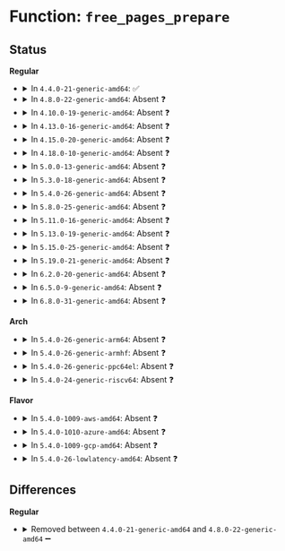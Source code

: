 # Function: <code>free_pages_prepare</code>

## Status
<b>Regular</b>
<ul>
<li>
<details>
<summary>In <code>4.4.0-21-generic-amd64</code>: ✅</summary>

```c
bool free_pages_prepare(struct page * page, unsigned int order)
```

```json
{
  "name": "free_pages_prepare",
  "collision_type": "Unique Static",
  "inline_type": "No",
  "funcs": [
    {
      "addr": 18446744071580493136,
      "name": "free_pages_prepare",
      "external": false,
      "loc": "mm/page_alloc.c:953",
      "file": "mm/page_alloc.c",
      "inline": "seen, unknown",
      "caller_inline": [],
      "caller_func": [
        "mm/page_alloc.c:__free_pages_ok",
        "mm/page_alloc.c:free_hot_cold_page"
      ]
    }
  ],
  "symbols": [
    {
      "addr": 18446744071580493136,
      "name": "free_pages_prepare",
      "section": ".text",
      "bind": "STB_LOCAL",
      "size": 783
    }
  ]
}
```
</details>
</li>
<li>
<details>
<summary>In <code>4.8.0-22-generic-amd64</code>: Absent ❓</summary>

```json
{
  "name": "free_pages_prepare",
  "collision_type": "Unique Static",
  "inline_type": "Full",
  "funcs": [
    {
      "addr": 18446744071580585215,
      "name": "free_pages_prepare",
      "external": false,
      "loc": "mm/page_alloc.c:977",
      "file": "mm/page_alloc.c",
      "inline": "declared, inlined",
      "caller_inline": [
        "mm/page_alloc.c:free_hot_cold_page",
        "mm/page_alloc.c:__free_pages_ok"
      ],
      "caller_func": []
    }
  ],
  "symbols": []
}
```
</details>
</li>
<li>
<details>
<summary>In <code>4.10.0-19-generic-amd64</code>: Absent ❓</summary>

```json
{
  "name": "free_pages_prepare",
  "collision_type": "Unique Static",
  "inline_type": "Full",
  "funcs": [
    {
      "addr": 18446744071580652188,
      "name": "free_pages_prepare",
      "external": false,
      "loc": "mm/page_alloc.c:993",
      "file": "mm/page_alloc.c",
      "inline": "declared, inlined",
      "caller_inline": [
        "mm/page_alloc.c:free_hot_cold_page",
        "mm/page_alloc.c:__free_pages_ok"
      ],
      "caller_func": []
    }
  ],
  "symbols": []
}
```
</details>
</li>
<li>
<details>
<summary>In <code>4.13.0-16-generic-amd64</code>: Absent ❓</summary>

```json
{
  "name": "free_pages_prepare",
  "collision_type": "Unique Static",
  "inline_type": "Full",
  "funcs": [
    {
      "addr": 18446744071580685084,
      "name": "free_pages_prepare",
      "external": false,
      "loc": "mm/page_alloc.c:1007",
      "file": "mm/page_alloc.c",
      "inline": "declared, inlined",
      "caller_inline": [
        "mm/page_alloc.c:free_hot_cold_page",
        "mm/page_alloc.c:__free_pages_ok"
      ],
      "caller_func": []
    }
  ],
  "symbols": []
}
```
</details>
</li>
<li>
<details>
<summary>In <code>4.15.0-20-generic-amd64</code>: Absent ❓</summary>

```json
{
  "name": "free_pages_prepare",
  "collision_type": "Unique Static",
  "inline_type": "Full",
  "funcs": [
    {
      "addr": 18446744071580762787,
      "name": "free_pages_prepare",
      "external": false,
      "loc": "mm/page_alloc.c:1022",
      "file": "mm/page_alloc.c",
      "inline": "declared, inlined",
      "caller_inline": [
        "mm/page_alloc.c:__free_pages_ok",
        "mm/page_alloc.c:free_pcp_prepare"
      ],
      "caller_func": []
    }
  ],
  "symbols": []
}
```
</details>
</li>
<li>
<details>
<summary>In <code>4.18.0-10-generic-amd64</code>: Absent ❓</summary>

```json
{
  "name": "free_pages_prepare",
  "collision_type": "Unique Static",
  "inline_type": "Full",
  "funcs": [
    {
      "addr": 18446744071580900515,
      "name": "free_pages_prepare",
      "external": false,
      "loc": "mm/page_alloc.c:980",
      "file": "mm/page_alloc.c",
      "inline": "declared, inlined",
      "caller_inline": [
        "mm/page_alloc.c:__free_pages_ok",
        "mm/page_alloc.c:free_pcp_prepare"
      ],
      "caller_func": []
    }
  ],
  "symbols": []
}
```
</details>
</li>
<li>
<details>
<summary>In <code>5.0.0-13-generic-amd64</code>: Absent ❓</summary>

```json
{
  "name": "free_pages_prepare",
  "collision_type": "Unique Static",
  "inline_type": "Full",
  "funcs": [
    {
      "addr": 18446744071580973379,
      "name": "free_pages_prepare",
      "external": false,
      "loc": "mm/page_alloc.c:1025",
      "file": "mm/page_alloc.c",
      "inline": "declared, inlined",
      "caller_inline": [
        "mm/page_alloc.c:__free_pages_ok",
        "mm/page_alloc.c:free_pcp_prepare"
      ],
      "caller_func": []
    }
  ],
  "symbols": []
}
```
</details>
</li>
<li>
<details>
<summary>In <code>5.3.0-18-generic-amd64</code>: Absent ❓</summary>

```json
{
  "name": "free_pages_prepare",
  "collision_type": "Unique Static",
  "inline_type": "Full",
  "funcs": [
    {
      "addr": 18446744071581391843,
      "name": "free_pages_prepare",
      "external": false,
      "loc": "mm/page_alloc.c:1127",
      "file": "mm/page_alloc.c",
      "inline": "declared, inlined",
      "caller_inline": [
        "mm/page_alloc.c:__free_pages_ok",
        "mm/page_alloc.c:free_pcp_prepare"
      ],
      "caller_func": []
    }
  ],
  "symbols": []
}
```
</details>
</li>
<li>
<details>
<summary>In <code>5.4.0-26-generic-amd64</code>: Absent ❓</summary>

```json
{
  "name": "free_pages_prepare",
  "collision_type": "Unique Static",
  "inline_type": "Full",
  "funcs": [
    {
      "addr": 18446744071581452803,
      "name": "free_pages_prepare",
      "external": false,
      "loc": "mm/page_alloc.c:1108",
      "file": "mm/page_alloc.c",
      "inline": "declared, inlined",
      "caller_inline": [
        "mm/page_alloc.c:__free_pages_ok",
        "mm/page_alloc.c:free_pcp_prepare"
      ],
      "caller_func": []
    }
  ],
  "symbols": []
}
```
</details>
</li>
<li>
<details>
<summary>In <code>5.8.0-25-generic-amd64</code>: Absent ❓</summary>

```json
{
  "name": "free_pages_prepare",
  "collision_type": "Unique Static",
  "inline_type": "Full",
  "funcs": [
    {
      "addr": 18446744071581658531,
      "name": "free_pages_prepare",
      "external": false,
      "loc": "mm/page_alloc.c:1158",
      "file": "mm/page_alloc.c",
      "inline": "declared, inlined",
      "caller_inline": [
        "mm/page_alloc.c:__free_pages_ok",
        "mm/page_alloc.c:free_pcp_prepare"
      ],
      "caller_func": []
    }
  ],
  "symbols": []
}
```
</details>
</li>
<li>
<details>
<summary>In <code>5.11.0-16-generic-amd64</code>: Absent ❓</summary>

```json
{
  "name": "free_pages_prepare",
  "collision_type": "Unique Static",
  "inline_type": "Full",
  "funcs": [
    {
      "addr": 18446744071581706710,
      "name": "free_pages_prepare",
      "external": false,
      "loc": "mm/page_alloc.c:1205",
      "file": "mm/page_alloc.c",
      "inline": "declared, inlined",
      "caller_inline": [
        "mm/page_alloc.c:__free_pages_ok",
        "mm/page_alloc.c:free_pcp_prepare"
      ],
      "caller_func": []
    }
  ],
  "symbols": []
}
```
</details>
</li>
<li>
<details>
<summary>In <code>5.13.0-19-generic-amd64</code>: Absent ❓</summary>

```json
{
  "name": "free_pages_prepare",
  "collision_type": "Unique Static",
  "inline_type": "Full",
  "funcs": [
    {
      "addr": 18446744071581727542,
      "name": "free_pages_prepare",
      "external": false,
      "loc": "mm/page_alloc.c:1234",
      "file": "mm/page_alloc.c",
      "inline": "declared, inlined",
      "caller_inline": [
        "mm/page_alloc.c:__free_pages_ok",
        "mm/page_alloc.c:free_pcp_prepare"
      ],
      "caller_func": []
    }
  ],
  "symbols": []
}
```
</details>
</li>
<li>
<details>
<summary>In <code>5.15.0-25-generic-amd64</code>: Absent ❓</summary>

```json
{
  "name": "free_pages_prepare",
  "collision_type": "Unique Static",
  "inline_type": "Full",
  "funcs": [
    {
      "addr": 18446744071582000496,
      "name": "free_pages_prepare",
      "external": false,
      "loc": "mm/page_alloc.c:1284",
      "file": "mm/page_alloc.c",
      "inline": "declared, inlined",
      "caller_inline": [
        "mm/page_alloc.c:__free_pages_ok",
        "mm/page_alloc.c:free_pcp_prepare"
      ],
      "caller_func": []
    }
  ],
  "symbols": []
}
```
</details>
</li>
<li>
<details>
<summary>In <code>5.19.0-21-generic-amd64</code>: Absent ❓</summary>

```json
{
  "name": "free_pages_prepare",
  "collision_type": "Unique Static",
  "inline_type": "Full",
  "funcs": [
    {
      "addr": 18446744071582425198,
      "name": "free_pages_prepare",
      "external": false,
      "loc": "mm/page_alloc.c:1310",
      "file": "mm/page_alloc.c",
      "inline": "declared, inlined",
      "caller_inline": [
        "mm/page_alloc.c:__free_pages_ok",
        "mm/page_alloc.c:free_pcp_prepare"
      ],
      "caller_func": []
    }
  ],
  "symbols": []
}
```
</details>
</li>
<li>
<details>
<summary>In <code>6.2.0-20-generic-amd64</code>: Absent ❓</summary>

```json
{
  "name": "free_pages_prepare",
  "collision_type": "Unique Static",
  "inline_type": "Full",
  "funcs": [
    {
      "addr": 18446744071582933477,
      "name": "free_pages_prepare",
      "external": false,
      "loc": "mm/page_alloc.c:1390",
      "file": "mm/page_alloc.c",
      "inline": "declared, inlined",
      "caller_inline": [
        "mm/page_alloc.c:__free_pages_ok",
        "mm/page_alloc.c:free_pcp_prepare"
      ],
      "caller_func": []
    }
  ],
  "symbols": []
}
```
</details>
</li>
<li>
<details>
<summary>In <code>6.5.0-9-generic-amd64</code>: Absent ❓</summary>

```json
{
  "name": "free_pages_prepare",
  "collision_type": "Unique Static",
  "inline_type": "Full",
  "funcs": [
    {
      "addr": 18446744071583152711,
      "name": "free_pages_prepare",
      "external": false,
      "loc": "mm/page_alloc.c:1100",
      "file": "mm/page_alloc.c",
      "inline": "declared, inlined",
      "caller_inline": [
        "mm/page_alloc.c:free_unref_page_prepare",
        "mm/page_alloc.c:__free_pages_ok"
      ],
      "caller_func": []
    }
  ],
  "symbols": []
}
```
</details>
</li>
<li>
<details>
<summary>In <code>6.8.0-31-generic-amd64</code>: Absent ❓</summary>

```json
{
  "name": "free_pages_prepare",
  "collision_type": "Unique Static",
  "inline_type": "Full",
  "funcs": [
    {
      "addr": 18446744071583329895,
      "name": "free_pages_prepare",
      "external": false,
      "loc": "mm/page_alloc.c:1083",
      "file": "mm/page_alloc.c",
      "inline": "declared, inlined",
      "caller_inline": [
        "mm/page_alloc.c:free_unref_page_prepare",
        "mm/page_alloc.c:__free_pages_ok"
      ],
      "caller_func": []
    }
  ],
  "symbols": []
}
```
</details>
</li>
</ul>
<b>Arch</b>
<ul>
<li>
<details>
<summary>In <code>5.4.0-26-generic-arm64</code>: Absent ❓</summary>

```json
{
  "name": "free_pages_prepare",
  "collision_type": "Unique Static",
  "inline_type": "Full",
  "funcs": [
    {
      "addr": 18446603336492860692,
      "name": "free_pages_prepare",
      "external": false,
      "loc": "mm/page_alloc.c:1108",
      "file": "mm/page_alloc.c",
      "inline": "declared, inlined",
      "caller_inline": [
        "mm/page_alloc.c:__free_pages_ok",
        "mm/page_alloc.c:free_pcp_prepare"
      ],
      "caller_func": []
    }
  ],
  "symbols": []
}
```
</details>
</li>
<li>
<details>
<summary>In <code>5.4.0-26-generic-armhf</code>: Absent ❓</summary>

```json
{
  "name": "free_pages_prepare",
  "collision_type": "Unique Static",
  "inline_type": "Full",
  "funcs": [
    {
      "addr": 3226658936,
      "name": "free_pages_prepare",
      "external": false,
      "loc": "mm/page_alloc.c:1108",
      "file": "mm/page_alloc.c",
      "inline": "declared, inlined",
      "caller_inline": [
        "mm/page_alloc.c:__free_pages_ok",
        "mm/page_alloc.c:free_pcp_prepare"
      ],
      "caller_func": []
    }
  ],
  "symbols": []
}
```
</details>
</li>
<li>
<details>
<summary>In <code>5.4.0-26-generic-ppc64el</code>: Absent ❓</summary>

```json
{
  "name": "free_pages_prepare",
  "collision_type": "Unique Static",
  "inline_type": "Full",
  "funcs": [
    {
      "addr": 13835058055286250304,
      "name": "free_pages_prepare",
      "external": false,
      "loc": "mm/page_alloc.c:1108",
      "file": "mm/page_alloc.c",
      "inline": "declared, inlined",
      "caller_inline": [
        "mm/page_alloc.c:__free_pages_ok",
        "mm/page_alloc.c:free_pcp_prepare"
      ],
      "caller_func": []
    }
  ],
  "symbols": []
}
```
</details>
</li>
<li>
<details>
<summary>In <code>5.4.0-24-generic-riscv64</code>: Absent ❓</summary>

```json
{
  "name": "free_pages_prepare",
  "collision_type": "Unique Static",
  "inline_type": "Full",
  "funcs": [
    {
      "addr": 18446743936272805700,
      "name": "free_pages_prepare",
      "external": false,
      "loc": "mm/page_alloc.c:1108",
      "file": "mm/page_alloc.c",
      "inline": "declared, inlined",
      "caller_inline": [
        "mm/page_alloc.c:__free_pages_ok",
        "mm/page_alloc.c:free_pcp_prepare"
      ],
      "caller_func": []
    }
  ],
  "symbols": []
}
```
</details>
</li>
</ul>
<b>Flavor</b>
<ul>
<li>
<details>
<summary>In <code>5.4.0-1009-aws-amd64</code>: Absent ❓</summary>

```json
{
  "name": "free_pages_prepare",
  "collision_type": "Unique Static",
  "inline_type": "Full",
  "funcs": [
    {
      "addr": 18446744071581421651,
      "name": "free_pages_prepare",
      "external": false,
      "loc": "mm/page_alloc.c:1108",
      "file": "mm/page_alloc.c",
      "inline": "declared, inlined",
      "caller_inline": [
        "mm/page_alloc.c:__free_pages_ok",
        "mm/page_alloc.c:free_pcp_prepare"
      ],
      "caller_func": []
    }
  ],
  "symbols": []
}
```
</details>
</li>
<li>
<details>
<summary>In <code>5.4.0-1010-azure-amd64</code>: Absent ❓</summary>

```json
{
  "name": "free_pages_prepare",
  "collision_type": "Unique Static",
  "inline_type": "Full",
  "funcs": [
    {
      "addr": 18446744071581364163,
      "name": "free_pages_prepare",
      "external": false,
      "loc": "mm/page_alloc.c:1108",
      "file": "mm/page_alloc.c",
      "inline": "declared, inlined",
      "caller_inline": [
        "mm/page_alloc.c:__free_pages_ok",
        "mm/page_alloc.c:free_pcp_prepare"
      ],
      "caller_func": []
    }
  ],
  "symbols": []
}
```
</details>
</li>
<li>
<details>
<summary>In <code>5.4.0-1009-gcp-amd64</code>: Absent ❓</summary>

```json
{
  "name": "free_pages_prepare",
  "collision_type": "Unique Static",
  "inline_type": "Full",
  "funcs": [
    {
      "addr": 18446744071581412851,
      "name": "free_pages_prepare",
      "external": false,
      "loc": "mm/page_alloc.c:1108",
      "file": "mm/page_alloc.c",
      "inline": "declared, inlined",
      "caller_inline": [
        "mm/page_alloc.c:__free_pages_ok",
        "mm/page_alloc.c:free_pcp_prepare"
      ],
      "caller_func": []
    }
  ],
  "symbols": []
}
```
</details>
</li>
<li>
<details>
<summary>In <code>5.4.0-26-lowlatency-amd64</code>: Absent ❓</summary>

```json
{
  "name": "free_pages_prepare",
  "collision_type": "Unique Static",
  "inline_type": "Full",
  "funcs": [
    {
      "addr": 18446744071581477043,
      "name": "free_pages_prepare",
      "external": false,
      "loc": "mm/page_alloc.c:1108",
      "file": "mm/page_alloc.c",
      "inline": "declared, inlined",
      "caller_inline": [
        "mm/page_alloc.c:__free_pages_ok",
        "mm/page_alloc.c:free_pcp_prepare"
      ],
      "caller_func": []
    }
  ],
  "symbols": []
}
```
</details>
</li>
</ul>

## Differences
<b>Regular</b>
<ul>
<li>
<details>
<summary>Removed between <code>4.4.0-21-generic-amd64</code> and <code>4.8.0-22-generic-amd64</code> ➖</summary>

```c
bool free_pages_prepare(struct page * page, unsigned int order)
```
</details>
</li>
</ul>

